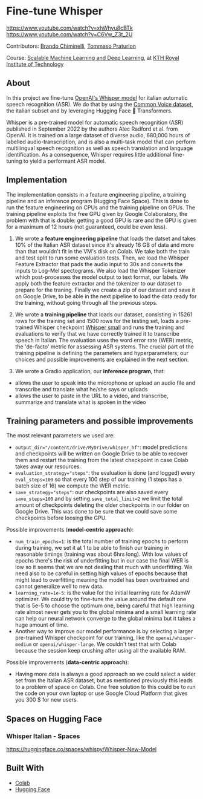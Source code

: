 # Fine-tune Whisper

https://www.youtube.com/watch?v=xhWhyu8cBTk
https://www.youtube.com/watch?v=C6Vw_Z3t_2U

Contributors:
<a href="https://github.com/Bralli99">Brando Chiminelli</a>, 
<a href="https://github.com/boyscout99">Tommaso Praturlon</a>

Course: <a href="https://id2223kth.github.io/">Scalable Machine Learning and Deep Learning</a>, at <a href="https://www.kth.se/en">KTH Royal Institute of Technology</a>

## About

In this project we fine-tune <a href="https://huggingface.co/openai/whisper-small">OpenAI's Whisper model</a> for italian automatic speech recognition (ASR). We do that by using the <a href="https://huggingface.co/datasets/mozilla-foundation/common_voice_11_0">Common Voice dataset</a>, the italian subset and by leveraging Hugging Face 🤗 Transformers. 

Whisper is a pre-trained model for automatic speech recognition (ASR) published in September 2022 by the authors Alec Radford et al. from OpenAI. It is trained on a large dataset of diverse audio, 680,000 hours of labelled audio-transcription, and is also a multi-task model that can perform multilingual speech recognition as well as speech translation and language identification. As a consequence, Whisper requires little additional fine-tuning to yield a performant ASR model.

## Implementation

The implementation consists in a feature engineering pipeline, a training pipeline and an inference program (Hugging Face Space). This is done to run the feature engineering on CPUs and the training pipeline on GPUs.
The training pipeline exploits the free GPU given by Google Colaboratory, the problem with that is double: getting a good GPU is rare and the GPU is given for a maximum of 12 hours (not guaranteed, could be even less).
 
1. We wrote a **feature engineering pipeline** that loads the datset and takes 10% of the Italian ASR dataset since it's already 16 GB of data and more than that wouldn't fit in the VM's disk on Colab. We take both the train and test split to run some evaluation tests. Then, we load the Whisper Feature Extractor that pads the audio input to 30s and converts the inputs to Log-Mel spectograms. We also load the Whisper Tokenizer which post-processes the model output to text format, our labels.
We apply both the feature extractor and the tokenizer to our dataset to prepare for the traning. Finally we create a zip of our dataset and save it on Google Drive, to be able in the next pipeline to load the data ready for the training, without going through all the previous steps.

2. We wrote a **training pipeline** that loads our dataset, consisting in 15261 rows for the training set and 1500 rows for the testing set, loads a pre-trained Whisper checkpoint <a href="https://huggingface.co/openai/whisper-small">Whisper small</a> and runs the training and evaluations to verify that we have correctly trained it to transcribe speech in Italian.
The evaluation uses the word error rate (WER) metric, the 'de-facto' metric for assessing ASR systems.
The crucial part of the training pipeline is defining the parameters and hyperparameters; our choices and possible improvements are explained in the next section.

3. We wrote a Gradio application, our **inference program**, that:
- allows the user to speak into the microphone or upload an audio file and transcribe and translate what he/she says or uploads
- allows the user to paste in the URL to a video, and transcribe, summarize and translate what is spoken in the video

## Training parameters and possible improvements

The most relevant parameters we used are:
- `output_dir="/content/drive/MyDrive/whisper_hf"`: model predictions and checkpoints will be written on Google Drive to be able to recover them and restart the training from the latest checkpoint in case Colab takes away our resources.
- `evaluation_strategy="steps"`: the evaluation is done (and logged) every `eval_steps=100` so that every 100 step of our training (1 steps has a batch size of 16) we compute the WER metric.
- `save_strategy="steps"`: our checkpoints are also saved every `save_steps=100` and by setting `save_total_limit=2` we limit the total amount of checkpoints deleting the older checkpoints in our folder on Google Drive. This was done to be sure that we could save some checkpoints before loosing the GPU.

Possible improvements (**model-centric approach**):
- `num_train_epochs=1`: is the total number of training epochs to perform during training, we set it at 1 to be able to finish our training in reasonable timings (training was about 6hrs long). With low values of epochs there's the risk of underfitting but in our case the final WER is low so it seems that we are not dealing that much with underfitting. We need also to be careful in setting high values of epochs because that might lead to overfitting meaning the model has been overtrained and cannot generalize well to new data.
- `learning_rate=1e-5`: is the value for the initial learning rate for AdamW optimizer. We could try to fine-tune the value around the default one that is 5e-5 to choose the optimum one, being careful that high learning rate almost never gets you to the global minima and a small learning rate can help our neural network converge to the global minima but it takes a huge amount of time.
- Another way to improve our model performance is by selecting a larger pre-trained Whisper checkpoint for our training, like the `openai/whisper-medium` or `openai/whisper-large`. We couldn't test that with Colab because the session keep crushing after using all the available RAM.

Possible improvements (**data-centric approach**): 
- Having more data is always a good approach so we could select a wider set from the Italian ASR dataset, but as mentioned previously this leads to a problem of space on Colab. One free solution to this could be to run the code on your own laptop or use Google Cloud Platform that gives you 300 $ for new users.

## Spaces on Hugging Face

### Whisper Italian - Spaces
https://huggingface.co/spaces/whispy/Whisper-New-Model

## Built With

* [Colab](https://colab.research.google.com/)
* [Hugging Face](https://huggingface.co/)

